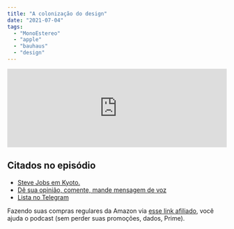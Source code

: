 ```yaml
---
title: "A colonização do design"
date: "2021-07-04"
tags: 
  - "MonoEstereo"
  - "apple"
  - "bauhaus"
  - "design"
---
```


<iframe src="https://anchor.fm/MonoEstéreo/embed/episodes/A-colonizao-do-design-e13tmei" height="180px" width="100%" frameborder="0" scrolling="no" style="width:100%;height:180px"></iframe>

## Citados no episódio

- [Steve Jobs em Kyoto.](https://www3.nhk.or.jp/nhkworld/en/news/backstories/1622/)
- [Dê sua opinião, comente, mande mensagem de voz](https://eduf.me/contato/)
- [Lista no Telegram](https://t.me/edufme)

Fazendo suas compras regulares da Amazon via [esse link afiliado](https://www.amazon.com.br/?&linkCode=ll2&tag=eduf-20&linkId=89f6c0120179c4d4d6f906d2100734f7&language=pt_BR&ref_=as_li_ss_tl), você ajuda o podcast (sem perder suas promoções, dados, Prime).

